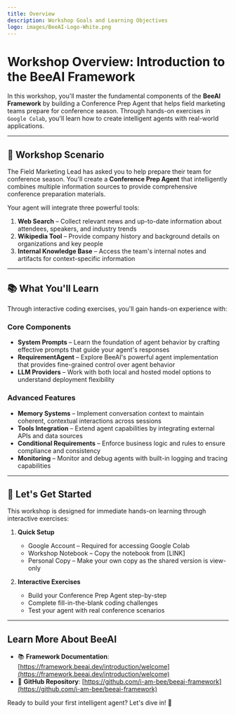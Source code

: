 ```yaml
---
title: Overview
description: Workshop Goals and Learning Objectives
logo: images/BeeAI-Logo-White.png
---
```


# Workshop Overview: Introduction to the BeeAI Framework

In this workshop, you'll master the fundamental components of the **BeeAI Framework** by building a Conference Prep Agent that helps field marketing teams prepare for conference season. Through hands-on exercises in `Google Colab`, you'll learn how to create intelligent agents with real-world applications.

<hr>

## 🎯 Workshop Scenario

The Field Marketing Lead has asked you to help prepare their team for conference season. You'll create a **Conference Prep Agent** that intelligently combines multiple information sources to provide comprehensive conference preparation materials.

Your agent will integrate three powerful tools:

1. **Web Search** – Collect relevant news and up-to-date information about attendees, speakers, and industry trends
2. **Wikipedia Tool** – Provide company history and background details on organizations and key people
3. **Internal Knowledge Base** – Access the team's internal notes and artifacts for context-specific information

<hr>

## 📚 What You'll Learn

Through interactive coding exercises, you'll gain hands-on experience with:

### Core Components

- **System Prompts** – Learn the foundation of agent behavior by crafting effective prompts that guide your agent's responses
- **RequirementAgent** – Explore BeeAI's powerful agent implementation that provides fine-grained control over agent behavior
- **LLM Providers** – Work with both local and hosted model options to understand deployment flexibility

### Advanced Features

- **Memory Systems** – Implement conversation context to maintain coherent, contextual interactions across sessions
- **Tools Integration** – Extend agent capabilities by integrating external APIs and data sources
- **Conditional Requirements** – Enforce business logic and rules to ensure compliance and consistency
- **Monitoring** – Monitor and debug agents with built-in logging and tracing capabilities

<hr>

## 🚀 Let's Get Started

This workshop is designed for immediate hands-on learning through interactive exercises:

1. **Quick Setup**
   - Google Account – Required for accessing Google Colab
   - Workshop Notebook – Copy the notebook from [LINK]
   - Personal Copy – Make your own copy as the shared version is view-only

2. **Interactive Exercises**
   - Build your Conference Prep Agent step-by-step
   - Complete fill-in-the-blank coding challenges
   - Test your agent with real conference scenarios

<hr>

## Learn More About BeeAI

- 📚 **Framework Documentation**: [https://framework.beeai.dev/introduction/welcome](https://framework.beeai.dev/introduction/welcome)
- 🧠 **GitHub Repository**: [https://github.com/i-am-bee/beeai-framework](https://github.com/i-am-bee/beeai-framework)

Ready to build your first intelligent agent? Let's dive in! 🐝